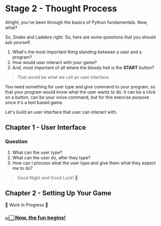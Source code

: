 # Stage 2 - Thought Process

Alright, you've been through the basics of Python fundamentals.
Now, what?

So, Snake and Ladders right. So, here are some questions that you should ask yourself.

1) What's the most important thing standing between a user and a program?
2) How would user interact with your game?
3) And, most important of all where the bloody hell is the **START** button?

> That would be what we call an user interface.

You need something for user type and give command to your program, so that your program would know what the user wants to do. 
It can be a click on a button, can be your voice command, but for this exercise purpose since it's a text based game.

Let's build an user interface that user can interact with.

## Chapter 1 - User Interface

### Question

1) What can the user type?
2) What can the user do, after they type?
3) How can I process what the user type and give them what they expect me to do?

> Good Night and Good Luck! 🎉

## Chapter 2 - Setting Up Your Game

🚧 Work in Progress 🚧

### [👉🏻 Now, the fun begins!](/guide/stage-2.md)